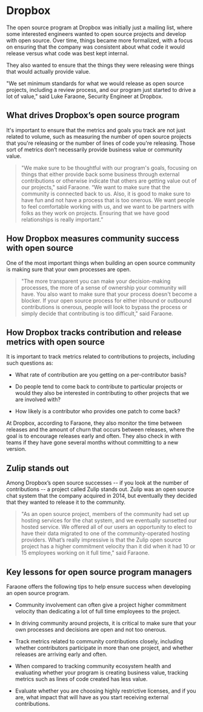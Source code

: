 # Dropbox

The open source program at Dropbox was initially just a mailing list, where some interested engineers wanted to open source projects and develop with open source. Over time, things became more formalized, with a focus on ensuring that the company was consistent about what code it would release versus what code was best kept internal. 

They also wanted to ensure that the things they were releasing were things that would actually provide value. 

"We set minimum standards for what we would release as open source projects, including a review process, and our program just started to drive a lot of value," said Luke Faraone, Security Engineer at Dropbox.

## What drives Dropbox’s open source program

It's important to ensure that the metrics and goals you track are not just related to volume, such as measuring the number of open source projects that you're releasing or the number of lines of code you're releasing. Those sort of metrics don’t necessarily provide business value or community value. 

> "We make sure to be thoughtful with our program's goals, focusing on things that either provide back some business through external contributions or otherwise indicate that others are getting value out of our projects," said Faraone. “We want to make sure that the community is connected back to us. Also, it is good to make sure to have fun and not have a process that is too onerous. We want people to feel comfortable working with us, and we want to be partners with folks as they work on projects. Ensuring that we have good relationships is really important.”

## How Dropbox measures community success with open source

One of the most important things when building an open source community is making sure that your own processes are open. 

> "The more transparent you can make your decision-making processes, the more of a sense of ownership your community will have. You also want to make sure that your process doesn't become a blocker. If your open source process for either inbound or outbound contributions is onerous, people will look to bypass the process or simply decide that contributing is too difficult," said Faraone.

## How Dropbox tracks contribution and release metrics with open source

It is important to track metrics related to contributions to projects, including such questions as: 

* What rate of contribution are you getting on a per-contributor basis? 

* Do people tend to come back to contribute to particular projects or would they also be interested in contributing to other projects that we are involved with? 

* How likely is a contributor who provides one patch to come back?

At Dropbox, according to Faraone, they also monitor the time between releases and the amount of churn that occurs between releases, where the goal is to encourage releases early and often. They also check in with teams if they have gone several months without committing to a new version. 

## Zulip stands out

Among Dropbox’s open source successes -- if you look at the number of contributions -- a project called Zulip stands out. Zulip was an open source chat system that the company acquired in 2014, but eventually they decided that they wanted to release it to the community. 

> "As an open source project, members of the community had set up hosting services for the chat system, and we eventually sunsetted our hosted service. We offered all of our users an opportunity to elect to have their data migrated to one of the community-operated hosting providers. What’s really impressive is that the Zulip open source project has a higher commitment velocity than it did when it had 10 or 15 employees working on it full time," said Faraone.

## Key lessons for open source program managers

Faraone offers the following tips to help ensure success when developing an open source program.

* Community involvement can often give a project higher commitment velocity than dedicating a lot of full time employees to the project.

* In driving community around projects, it is critical to make sure that your own processes and decisions are open and not too onerous.

* Track metrics related to community contributions closely, including whether contributors participate in more than one project, and whether releases are arriving early and often.

* When compared to tracking community ecosystem health and evaluating whether your program is creating business value, tracking metrics such as lines of code created has less value.

* Evaluate whether you are choosing highly restrictive licenses, and if you are, what impact that will have as you start receiving external contributions.
